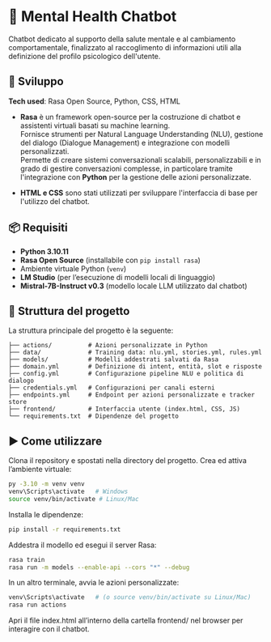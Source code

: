 # 🧠 Mental Health Chatbot

Chatbot dedicato al supporto della salute mentale e al cambiamento comportamentale, finalizzato al raccoglimento di informazioni utili alla definizione del profilo psicologico dell'utente.  

## 🚀 Sviluppo
**Tech used**: Rasa Open Source, Python, CSS, HTML  

- **Rasa** è un framework open-source per la costruzione di chatbot e assistenti virtuali basati su machine learning.  
  Fornisce strumenti per Natural Language Understanding (NLU), gestione del dialogo (Dialogue Management) e integrazione con modelli personalizzati.  
  Permette di creare sistemi conversazionali scalabili, personalizzabili e in grado di gestire conversazioni complesse, in particolare tramite l'integrazione con **Python** per la gestione delle azioni personalizzate.  

- **HTML e CSS** sono stati utilizzati per sviluppare l'interfaccia di base per l'utilizzo del chatbot.  

## 📦 Requisiti
- **Python 3.10.11**  
- **Rasa Open Source** (installabile con `pip install rasa`)  
- Ambiente virtuale Python (`venv`)
- **LM Studio** (per l’esecuzione di modelli locali di linguaggio)  
- **Mistral-7B-Instruct v0.3** (modello locale LLM utilizzato dal chatbot)

  
## 📂 Struttura del progetto
La struttura principale del progetto è la seguente:
```plaintext
├── actions/          # Azioni personalizzate in Python  
├── data/             # Training data: nlu.yml, stories.yml, rules.yml  
├── models/           # Modelli addestrati salvati da Rasa  
├── domain.yml        # Definizione di intent, entità, slot e risposte  
├── config.yml        # Configurazione pipeline NLU e politica di dialogo  
├── credentials.yml   # Configurazioni per canali esterni  
├── endpoints.yml     # Endpoint per azioni personalizzate e tracker store  
├── frontend/         # Interfaccia utente (index.html, CSS, JS)  
└── requirements.txt  # Dipendenze del progetto
```  
## ▶️ Come utilizzare
Clona il repository e spostati nella directory del progetto. Crea ed attiva l’ambiente virtuale:  
```bash
py -3.10 -m venv venv  
venv\Scripts\activate   # Windows  
source venv/bin/activate # Linux/Mac
```

Installa le dipendenze:
```bash
pip install -r requirements.txt
```
Addestra il modello ed esegui il server Rasa:
```bash
rasa train
rasa run -m models --enable-api --cors "*" --debug
```
In un altro terminale, avvia le azioni personalizzate:
```bash
venv\Scripts\activate   # (o source venv/bin/activate su Linux/Mac)
rasa run actions
```

Apri il file index.html all’interno della cartella frontend/ nel browser per interagire con il chatbot.
